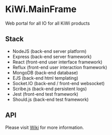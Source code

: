 # KiWi.MainFrame
Web portal for all IO for all KiWi products

## Stack
- NodeJS (back-end server platform)
- Express (back-end server framework)
- React (front-end user interface framework)
- Reflux (front-end user interaction framework)
- MongoDB (back-end database)
- EJS (back-end html templating)
- Socket.IO (back-end / front-end websocket)
- Scribe.js (back-end persistent logs)
- Jest (front-end test framework)
- Should.js (back-end test framework)


## API
Please visit [Wiki](https://github.com/getKiWi/KiWi.MainFrame/wiki/API) for more information.


